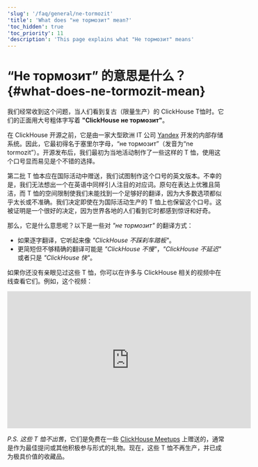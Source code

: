 ```yaml
---
'slug': '/faq/general/ne-tormozit'
'title': 'What does "не тормозит" mean?'
'toc_hidden': true
'toc_priority': 11
'description': 'This page explains what "Не тормозит" means'
---
```





# “Не тормозит” 的意思是什么？ {#what-does-ne-tormozit-mean}

我们经常收到这个问题，当人们看到复古（限量生产）的 ClickHouse T恤时。它们的正面用大号粗体字写着 **"ClickHouse не тормозит"**。

在 ClickHouse 开源之前，它是由一家大型欧洲 IT 公司 [Yandex](https://yandex.com/company/) 开发的内部存储系统。因此，它最初得名于塞里尔字母，“не тормозит”（发音为“ne tormozit”）。开源发布后，我们最初为当地活动制作了一些这样的 T 恤，使用这个口号显而易见是个不错的选择。

第二批 T 恤本应在国际活动中赠送，我们试图制作这个口号的英文版本。不幸的是，我们无法想出一个在英语中同样引人注目的对应词。原句在表达上优雅且简洁，而 T 恤的空间限制使我们未能找到一个足够好的翻译，因为大多数选项都似乎太长或不准确。我们决定即使在为国际活动生产的 T 恤上也保留这个口号。这被证明是一个很好的决定，因为世界各地的人们看到它时都感到惊讶和好奇。

那么，它是什么意思呢？以下是一些对 *"не тормозит"* 的翻译方式：

- 如果逐字翻译，它听起来像 *"ClickHouse 不踩刹车踏板"*。
- 更简短但不够精确的翻译可能是 *"ClickHouse 不慢"*，*"ClickHouse 不延迟"* 或者只是 *"ClickHouse 快"*。

如果你还没有亲眼见过这些 T 恤，你可以在许多与 ClickHouse 相关的视频中在线查看它们。例如，这个视频：

<div class='vimeo-container'>
<iframe width="560" height="315" src="http://www.youtube.com/embed/bSyQahMVZ7w" title="YouTube video player" frameborder="0" allow="accelerometer; autoplay; clipboard-write; encrypted-media; gyroscope; picture-in-picture; web-share" referrerpolicy="strict-origin-when-cross-origin" allowfullscreen></iframe>
</div>

_P.S. 这些 T 恤不出售_，它们是免费在一些 [ClickHouse Meetups](https://www.meetup.com/pro/clickhouse/) 上赠送的，通常是作为最佳提问或其他积极参与形式的礼物。现在，这些 T 恤不再生产，并已成为极具价值的收藏品。
